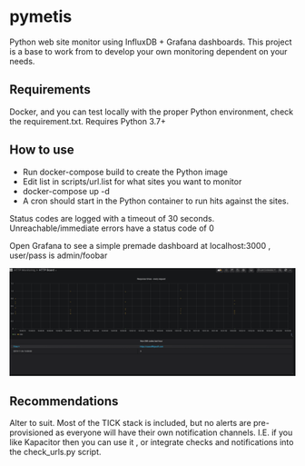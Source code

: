 # pymetis

Python web site monitor using InfluxDB + Grafana dashboards.  This project is a base to work from to develop your own monitoring dependent on your needs.  

## Requirements

Docker, and you can test locally with the proper Python environment, check the requirement.txt. Requires Python 3.7+

## How to use

- Run docker-compose build to create the Python image
- Edit list in scripts/url.list for what sites you want to monitor
- docker-compose up -d
- A cron should start in the Python container to run hits against the sites.

Status codes are logged with a timeout of 30 seconds.  Unreachable/immediate errors have a status code of 0

Open Grafana to see a simple premade dashboard at localhost:3000 , user/pass is admin/foobar

![Example board](https://github.com/martysohio/pymetis/blob/master/HTTP_Board.png)

## Recommendations

Alter to suit. Most of the TICK stack is included, but no alerts are pre-provisioned as everyone will have their own notification channels. I.E. if you like Kapacitor then you can use it , or integrate checks and notifications into the check_urls.py script.  
